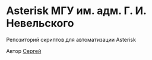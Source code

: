 # Asterisk МГУ им. адм. Г. И. Невельского
Репозиторий скриптов для автоматизации Asterisk

Автор [Сергей](https://github.com/sermer07)   